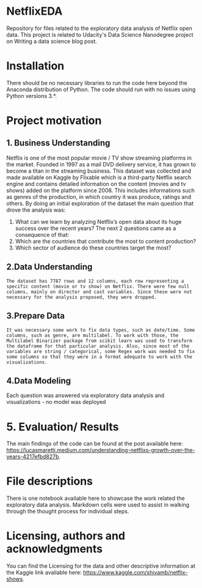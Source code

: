 # NetflixEDA
Repository for files related to the exploratory data analysis of Netflix open data. This project is related to Udacity's Data Science Nanodegree project on Writing a data science blog post.

# Installation

There should be no necessary libraries to run the code here beyond the Anaconda distribution of Python. The code should run with no issues using Python versions 3.*.

# Project motivation

## 1. Business Understanding
Netflix is one of the most popular movie / TV show streaming platforms in the market. Founded in 1997 as a mail DVD delivery service, it has grown to become a titan in the streaming business. This dataset was collected and made available on Kaggle by Flixable  which is a third-party Netflix search engine and contains detailed information on the content (movies and tv shows) added on the platform since 2008. This includes informations such as genres of the production, in which country it was produce, ratings and others.  By doing an initial exploration of the dataset the main question that drove the analysis was:
1. What can we learn by analyzing Netflix’s open data about its huge success over the recent years?
The next 2 questions came as a consequence of that:
2. Which are the countries that contribute the most to content production?
3. Which sector of audience do these countries target the most?

## 2.Data Understanding
    The dataset has 7787 rows and 12 columns, each row representing a specific content (movie or tv show) on Netflix. There were few null columns, mainly on director and cast variables. Since these were not necessary for the analysis proposed, they were dropped.
## 3.Prepare Data
    It was necessary some work to fix data types, such as date/time. Some columns, such as genre, are multilabel. To work with those, the Multilabel Binarizer package from scikit learn was used to transform the dataframe for that particular analysis. Also, since most of the variables are string / categorical, some Regex work was needed to fix some columns so that they were in a format adequate to work with the visualizations.
## 4.Data Modeling
Each question was answered via exploratory data analysis and visualizations - no model was deployed

# 5. Evaluation/ Results
The main findings of the code can be found at the post available here: https://lucasmaretti.medium.com/understanding-netflixs-growth-over-the-years-4217efbd827b.

# File descriptions
There is one notebook available here to showcase the work related the exploratory data analysis. Markdown cells were used to assist in walking through the thought process for individual steps.

# Licensing, authors and acknowledgments
You can find the Licensing for the data and other descriptive information at the Kaggle link available here: https://www.kaggle.com/shivamb/netflix-shows. 
